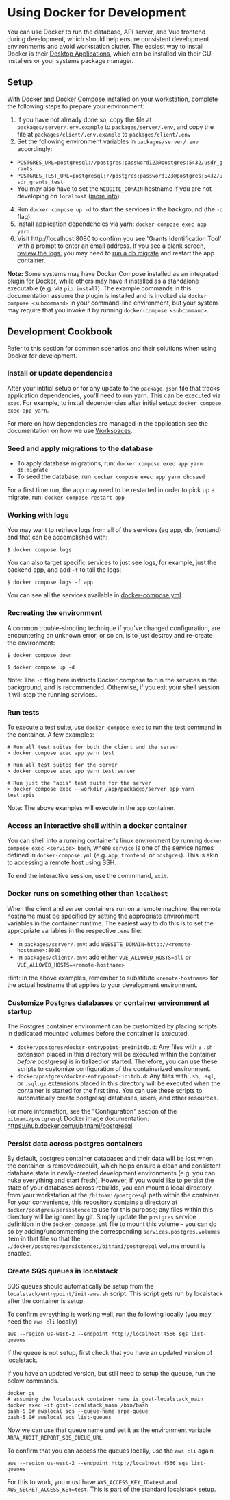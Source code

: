 # Using Docker for Development

You can use Docker to run the database, API server, and Vue frontend during development,
which should help ensure consistent development environments and avoid workstation
clutter. The easiest way to install Docker is their [Desktop Applications](https://www.docker.com/products/docker-desktop/),
which can be installed via their GUI installers or your systems package manager.


## Setup

With Docker and Docker Compose installed on your workstation, complete the following
steps to prepare your environment:

1. If you have not already done so, copy the file at `packages/server/.env.example`
  to `packages/server/.env`, and copy the file at `packages/client/.env.example`
  to `packages/client/.env`
2. Set the following environment variables in `packages/server/.env` accordingly:
  - `POSTGRES_URL=postgresql://postgres:password123@postgres:5432/usdr_grants`
  - `POSTGRES_TEST_URL=postgresql://postgres:password123@postgres:5432/usdr_grants_test`
  - You may also have to set the `WEBSITE_DOMAIN` hostname if you are not developing on `localhost`
  ([more info](#cookbook-non-localhost)).
4. Run `docker compose up -d` to start the services in the background (the `-d` flag).
5. Install application dependencies via yarn: `docker compose exec app yarn`.
6. Visit http://localhost:8080 to confirm you see 'Grants Identification Tool' with a prompt to enter an email address.
If you see a blank screen, [review the logs](#cookbook-logs), you may need to [run a db migrate](#cookbook-db-migrate) and restart the app container.


**Note:** Some systems may have Docker Compose installed as an integrated plugin for Docker,
while others may have it installed as a standalone executable (e.g. via `pip install`).
The example commands in this documentation assume the plugin is installed and is invoked
via `docker compose <subcommand>` in your command-line environment, but your system may require
that you invoke it by running `docker-compose <subcommand>`.


## Development Cookbook

Refer to this section for common scenarios and their solutions when using Docker
for development.

### Install or update dependencies

After your intitial setup or for any update to the `package.json` file that
tracks application dependencies, you'll need to run yarn. This
can be executed via `exec`. For example, to install dependencies after initial
setup: `docker compose exec app yarn`.

For more on how dependencies are managed in the application see the documentation
on how we use [Workspaces](../docs/workspaces.md).

### Seed and apply migrations to the database <a name="cookbook-db-migrate"></a>

- To apply database migrations, run: `docker compose exec app yarn db:migrate`
- To seed the database, run: `docker compose exec app yarn db:seed`

For a first time run, the app may need to be restarted in order to pick up a migrate, run: `docker compose restart app`

### Working with logs <a name="cookbook-logs"></a>

You may want to retrieve logs from all of the services (eg app, db, frontend)
and that can be accomplished with:

```
$ docker compose logs
```

You can also target specific services to just see logs, for example, just the
backend app, and add `-f` to tail the logs:

```
$ docker compose logs -f app
```

You can see all the services available in [docker-compose.yml](../docker-compose.yml).

### Recreating the environment

A common trouble-shooting technique if you've changed configuration, are encountering
an unknown error, or so on, is to just destroy and re-create the environment:

```
$ docker compose down
```

```
$ docker compose up -d
```

Note: The `-d` flag here instructs Docker compose to run the services in the
background, and is recommended. Otherwise, if you exit your shell session it will
stop the running services.


### Run tests

To execute a test suite, use `docker compose exec` to run the test command in the container.
A few examples:

```shell
# Run all test suites for both the client and the server
> docker compose exec app yarn test

# Run all test suites for the server
> docker compose exec app yarn test:server

# Run just the "apis" test suite for the server
> docker compose exec --workdir /app/packages/server app yarn test:apis
```

Note: The above examples will execute in the `app` container.


### Access an interactive shell within a docker container

You can shell into a running container's linux environment by running
`docker compose exec <service> bash`, where `service` is one of the service names defined
in `docker-compose.yml` (e.g. `app`, `frontend`, or `postgres`). This is akin to accessing
a remote host using SSH.

To end the interactive session, use the commmand, `exit`.


### Docker runs on something other than `localhost`<a name="cookbook-non-localhost"></a>

When the client and server containers run on a remote machine, the remote hostname must be
specified by setting the appropriate environment variables in the container runtime.
The easiest way to do this is to set the appropriate variables in the respective `.env` file:

- In `packages/server/.env`: add `WEBSITE_DOMAIN=http://<remote-hostname>:8080`
- In `packages/client/.env`: add either `VUE_ALLOWED_HOSTS=all` *or*
  `VUE_ALLOWED_HOSTS=<remote-hostname>`

Hint: In the above examples, remember to substitute `<remote-hostname>` for the actual hostname
that applies to your development environment.


### Customize Postgres databases or container environment at startup

The Postgres container environment can be customized by placing scripts in dedicated mounted
volumes before the container is executed.

- `docker/postgres/docker-entrypoint-preinitdb.d`: Any files with a `.sh` extension
  placed in this directory will be executed within the container *before* postgresql
  is initialized or started. Therefore, you can use these scripts to customize configuration
  of the containerized environment.
- `docker/postgres/docker-entrypoint-initdb.d`: Any files with `.sh`, `.sql`, or `.sql.gz`
  extensions placed in this directory will be executed when the container is started for the first
  time. You can use these scripts to automatically create postgresql databases, users, and other
  resources.

For more information, see the "Configuration" section of the `bitnami/postgresql` Docker image
documentation: https://hub.docker.com/r/bitnami/postgresql


### Persist data across postgres containers

By default, postgres container databases and their data will be lost when the container
is removed/rebuilt, which helps ensure a clean and consistent database state in newly-created
development environments (e.g. you can nuke everything and start fresh). However, if you would
like to persist the state of your databases across rebuilds, you can mount a local directory
from your workstation at the `/bitnami/postgresql` path within the container. For your convenience,
this repository contains a directory at `docker/postgres/persistence` to use for this purpose;
any files within this directory will be ignored by git. Simply update the `postgres` service
definition in the `docker-compose.yml` file to mount this volume – you can do so
by adding/uncommenting the corresponding `services.postgres.volumes` item in that file so that
the `./docker/postgres/persistence:/bitnami/postgresql` volume mount is enabled.


### Create SQS queues in localstack
SQS queues should automatically be setup from the `localstack/entrypoint/init-aws.sh` script.
This script gets run by localstack after the container is setup.

To confirm evreything is working well, run the following locally (you may need the `aws cli` locally)
```
aws --region us-west-2 --endpoint http://localhost:4566 sqs list-queues
```

If the queue is not setup, first check that you have an updated version of localstack.

If you have an updated version, but still need to setup the queuse, run the below commands.
```
docker ps
# assuming the localstack container name is gost-localstack_main
docker exec -it gost-localstack_main /bin/bash
bash-5.0# awslocal sqs --queue-name arpa-queue
bash-5.0# awslocal sqs list-queues
```
Now we can use that queue name and set it as the environment variable `ARPA_AUDIT_REPORT_SQS_QUEUE_URL`.

To confirm that you can access the queues locally, use the `aws cli` again
```
aws --region us-west-2 --endpoint http://localhost:4566 sqs list-queues
```
For this to work, you must have `AWS_ACCESS_KEY_ID=test` and `AWS_SECRET_ACCESS_KEY=test`.
This is part of the standard localstack setup.

